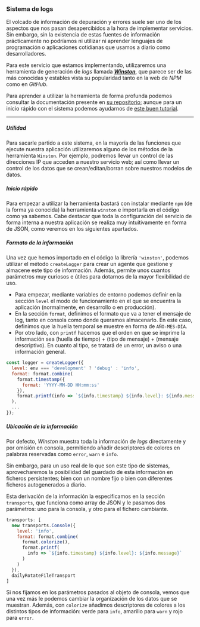 ### Sistema de logs

El volcado de información de depuración y errores suele ser uno de los aspectos que nos pasan desapercibidos a la hora de implementar servicios. Sin embargo, sin la existencia de estas fuentes de información prácticamente no podríamos ni utilizar ni aprender lenguajes de programación o aplicaciones cotidianas que usamos a diario como desarrolladores.

Para este servicio que estamos implementando, utilizaremos una herramienta de generación de *logs* llamada [***Winston***](https://www.npmjs.com/package/winston), que parece ser de las más conocidas y estables vista su popularidad tanto en la web de *NPM* como en *GitHub*.

Para aprender a utilizar la herramienta de forma profunda podemos consultar la documentación presente en [su repositorio](https://github.com/winstonjs/winston); aunque para un inicio rápido con el sistema podemos ayudarnos de [este buen tutorial](https://thisdavej.com/using-winston-a-versatile-logging-library-for-node-js/).

---

##### Utilidad

Para sacarle partido a este sistema, en la mayoría de las funciones que ejecute nuestra aplicación utilizaremos alguno de los métodos de la herramienta `Winston`. Por ejemplo, podremos llevar un control de las direcciones IP que acceden a nuestro servicio web; así como llevar un control de los datos que se crean/editan/borran sobre nuestros modelos de datos.

##### Inicio rápido

Para empezar a utilizar la herramienta bastará con instalar mediante `npm` (de la forma ya conocida) la herramienta `winston` e importarla en el código como ya sabemos. Cabe destacar que toda la configuración del servicio de forma interna a nuestra aplicación se realiza muy intuitivamente en forma de JSON, como veremos en los siguientes apartados.

##### Formato de la información

Una vez que hemos importado en el código la librería `'winston'`, podemos utilizar el método `createLogger` para crear un agente que gestione y almacene este tipo de información. Además, permite unos cuantos parámetros muy curiosos e útiles para dotarnos de la mayor flexibilidad de uso.

- Para empezar, mediante variables de entorno podemos definir en la sección `level` el modo de funcionamiento en el que se encuentra la aplicación (normalmente, en desarrollo o en producción).
- En la sección `format`, definimos el formato que va a tener el mensaje de log, tanto en consola como donde queramos almacenarlo. En este caso, definimos que la huella temporal se muestre en forma de `AÑO-MES-DÍA`.
- Por otro lado, con `printf` hacemos que el orden en que se imprime la información sea (huella de tiempo) + (tipo de mensaje) + (mensaje descriptivo). En cuanto al tipo, se tratará de un error, un aviso o una información general.

```js
const logger = createLogger({
  level: env === 'development' ? 'debug' : 'info',
  format: format.combine(
    format.timestamp({
      format: 'YYYY-MM-DD HH:mm:ss'
    }),
    format.printf(info => `${info.timestamp} ${info.level}: ${info.message}`)
  ),
  ...
});
```

##### Ubicación de la información

Por defecto, *Winston* muestra toda la información de *logs* directamente y por omisión en consola, permitiendo añadir descriptores de colores en palabras reservadas como `error`, `warn` e `info`.

Sin embargo, para un uso real de lo que son este tipo de sistemas, aprovecharemos la posibilidad del guardado de esta información en ficheros persistentes; bien con un nombre fijo o bien con diferentes ficheros autogenerados a diario.

Esta derivación de la información la especificamos en la sección `transports`, que funciona como array de JSON y le pasamos dos parámetros: uno para la consola, y otro para el fichero cambiante.

```js
transports: [
  new transports.Console({
    level: 'info',
    format: format.combine(
      format.colorize(),
      format.printf(
        info => `${info.timestamp} ${info.level}: ${info.message}`
      )
    )
  }),
  dailyRotateFileTransport
]
```

Si nos fijamos en los parámetros pasados al objeto de consola, vemos que una vez más le podemos cambiar la organización de los datos que se muestran. Además, con `colorize` añadimos descriptores de colores a los distintos tipos de información: verde para `info`, amarillo para `warn` y rojo para `error`.
